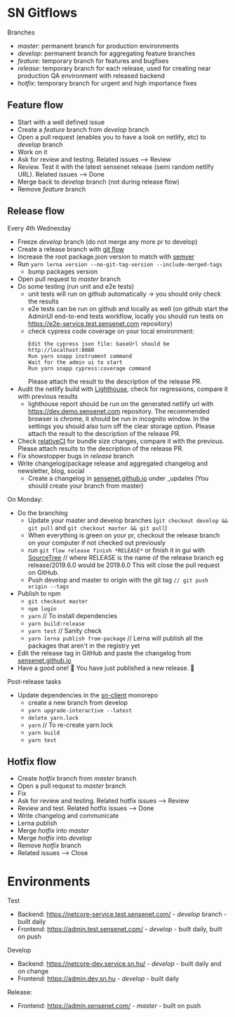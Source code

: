 # SN Gitflows

Branches

- _master_: permanent branch for production environments
- _develop_: permanent branch for aggregating feature branches
- _feature_: temporary branch for features and bugfixes
- _release_: temporary branch for each release, used for creating near production QA environment with released backend
- _hotfix_: temporary branch for urgent and high importance fixes

## Feature flow

- Start with a well defined issue
- Create a _feature_ branch from _develop_ branch
- Open a pull request (enables you to have a look on netlify, etc) to _develop_ branch
- Work on it
- Ask for review and testing. Related issues --> Review
- Review. Test it with the latest sensenet release (semi random netlify URL). Related issues --> Done
- Merge back to _develop_ branch (not during release flow)
- Remove _feature_ branch

## Release flow

Every 4th Wednesday

- Freeze _develop_ branch (do not merge any more pr to develop)
- Create a release branch with [git flow](https://danielkummer.github.io/git-flow-cheatsheet/#release)
- Increase the root package.json version to match with [semver](https://docs.npmjs.com/about-semantic-versioning)
- Run `yarn lerna version --no-git-tag-version --include-merged-tags`
  - bump packages version
- Open pull request to _master_ branch
- Do some testing (run unit and e2e tests)
  - unit tests will run on github automatically -> you should only check the results
  - e2e tests can be run on github and locally as well (on github start the AdminUI end-to-end tests workflow, locally you should run tests on https://e2e-service.test.sensenet.com repository)
  - check cypress code coverage on your local environment:
    ```
    Edit the cypress json file: baseUrl should be http://localhost:8080
    Run yarn snapp instrument command
    Wait for the admin ui to start
    Run yarn snapp cypress:coverage command
    ```
    Please attach the result to the description of the release PR.
- Audit the netlify build with [Lighthouse](https://developers.google.com/web/tools/lighthouse#devtools), check for regressions, compare it with previous results
  - lighthouse report should be run on the generated netlify url with https://dev.demo.sensenet.com repository. The recommended browser is chrome, it should be run in incognito window. In the settings you should also turn off the clear storage option. Please attach the result to the description of the release PR.
- Check [relativeCI](https://app.relative-ci.com/projects/SpRCK0ViJsBVzSUtpFtk) for bundle size changes, compare it with the previous. Please attach results to the description of the release PR.
- Fix showstopper bugs in _release_ branch
- Write changelog/package release and aggregated changelog and newsletter, blog, social
  - Create a changelog in [sensenet.github.io](https://github.com/SenseNet/sensenet.github.io) under \_updates (You should create your branch from master)

On Monday:

- Do the branching
  - Update your master and develop branches (`git checkout develop && git pull` and `git checkout master && git pull`)
  - When everything is green on your pr, checkout the release branch on your computer if not checked out previously
  - run `git flow release finish *RELEASE*` or finish it in gui with [SourceTree](https://www.sourcetreeapp.com/) // where RELEASE is the name of the release branch eg release/2019.6.0 would be 2019.6.0
    This will close the pull request on GitHub.
  - Push develop and master to origin with the git tag `// git push origin --tags`
- Publish to npm
  - `git checkout master`
  - `npm login`
  - `yarn` // To install dependencies
  - `yarn build:release`
  - `yarn test` // Sanity check
  - `yarn lerna publish from-package` // Lerna will publish all the packages that aren't in the registry yet
- Edit the release tag in GitHub and paste the changelog from [sensenet.github.io](https://github.com/SenseNet/sensenet.github.io)
- Have a good one! 🍺 You have just published a new release. 🌟

Post-release tasks

- Update dependencies in the [sn-client](https://github.com/SenseNet/sn-client) monorepo
  - create a new branch from develop
  - `yarn upgrade-interactive --latest`
  - `delete yarn.lock`
  - `yarn` // To re-create yarn.lock
  - `yarn build`
  - `yarn test`

## Hotfix flow

- Create _hotfix_ branch from _master_ branch
- Open a pull request to _master_ branch
- Fix
- Ask for review and testing. Related hotfix issues --> Review
- Review and test. Related hotfix issues --> Done
- Write changelog and communicate
- Lerna publish
- Merge _hotfix_ into _master_
- Merge _hotfix_ into _develop_
- Remove _hotfix_ branch
- Related issues --> Close

# Environments

Test

- Backend: https://netcore-service.test.sensenet.com/ - _develop_ branch - built daily
- Frontend: https://admin.test.sensenet.com/ - _develop_ - built daily, built on push

Develop

- Backend: https://netcore-dev.service.sn.hu/  - _develop_ - built daily and on change
- Frontend: https://admin.dev.sn.hu - _develop_ - built daily

Release: 

- Frontend: https://admin.sensenet.com/ - *master* - built on push
